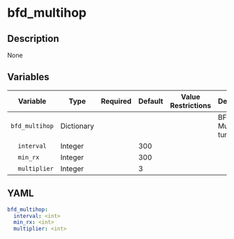 # bfd_multihop

## Description

None

## Variables

| Variable | Type | Required | Default | Value Restrictions | Description |
| -------- | ---- | -------- | ------- | ------------------ | ----------- |
| <code>bfd_multihop</code>| Dictionary |  |  |  | BFD Multihop tunning |
| <code>&nbsp;&nbsp;interval</code>| Integer |  | 300 |  |  |
| <code>&nbsp;&nbsp;min_rx</code>| Integer |  | 300 |  |  |
| <code>&nbsp;&nbsp;multiplier</code>| Integer |  | 3 |  |  |

## YAML

```yaml
bfd_multihop:
  interval: <int>
  min_rx: <int>
  multiplier: <int>
```